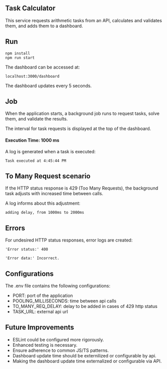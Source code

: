 ## Task Calculator

This service requests arithmetic tasks from an API, calculates and validates them, and adds them to a dashboard.

## Run
```
npm install
npm run start
```

The dashboard can be accessed at:
```
localhost:3000/dashboard
```

The dashboard updates every 5 seconds.

## Job
When the application starts, a background job runs to request tasks, solve them, and validate the results.

The interval for task requests is displayed at the top of the dashboard.

#### Execution Time: 1000 ms

A log is generated when a task is executed:
```
Task executed at 4:45:44 PM
```

## To Many Request scenario
If the HTTP status response is 429 (Too Many Requests), the background task adjusts with increased time between calls.

A log informs about this adjustment:
```
adding delay, from 1000ms to 2000ms
```

## Errors
For undesired HTTP status responses, error logs are created:
```
'Error status:' 400
```
```
'Error data:' Incorrect.
```


## Configurations
The .env file contains the following configurations:

* PORT: port of the application
* POOLING_MILLISECONDS: time between api calls
* TO_MANY_REQ_DELAY: delay to be added in cases of 429 http status
* TASK_URL: external api url


## Future Improvements
* ESLint could be configured more rigorously.
* Enhanced testing is necessary.
* Ensure adherence to common JS/TS patterns.
* Dashboard update time should be externilized or configurable by api.
* Making the dashboard update time externalized or configurable via API.